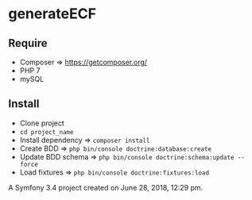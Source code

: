 generateECF
===========

## Require
- Composer => https://getcomposer.org/
- PHP 7
- mySQL

## Install
- Clone project
- `cd project_name`
- Install dependency => `composer install`
- Create BDD => `php bin/console doctrine:database:create`
- Update BDD schema => `php bin/console doctrine:schema:update --force`
- Load fixtures => `php bin/console doctrine:fixtures:load`

A Symfony 3.4 project created on June 28, 2018, 12:29 pm.
